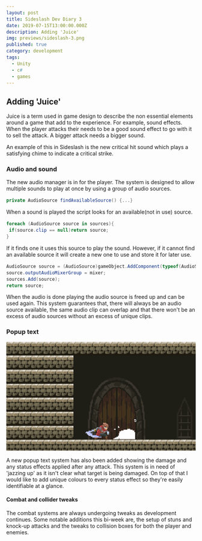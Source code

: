 ```yaml
---
layout: post
title: Sideslash Dev Diary 3
date: 2019-07-15T13:00:00.000Z
description: Adding 'Juice'
img: previews/sideslash-3.png
published: true
category: development
tags:
  - Unity
  - c#
  - games
---
```

## Adding 'Juice'

Juice is a term used in game design to describe the non essential elements around a game that add to the experience. For example, sound effects. When the player attacks their needs to be a good sound effect to go with it to sell the attack. A bigger attack needs a bigger sound.

An example of this in Sideslash is the new critical hit sound which plays a satisfying chime to indicate a critical strike.

### Audio and sound

The new audio manager is in for the player. The system is designed to allow multiple sounds to play at once by using a group of audio sources.

```c#
private AudioSource findAvailableSource() {...}
```

When a sound is played the script looks for an available(not in use) source.

```c#
foreach (AudioSource source in sources){
 if(source.clip == null)return source;
}
```

 If it finds one it uses this source to play the sound. However, if it cannot find an available source it will create a new one to use and store it for later use.

```c#
AudioSource source = (AudioSource)gameObject.AddComponent(typeof(AudioSource));
source.outputAudioMixerGroup = mixer;
sources.Add(source);
return source;
```

When the audio is done playing the audio source is freed up and can be used again. This system guarantees that, there will always be an audio source available, the same audio clip can overlap and that there won't be an excess of audio sources without an excess of unique clips.

### Popup text

![Popup Text](/assets/img/sideslash-popup-text.png)

A new popup text system has also been added showing the damage and any status effects applied after any attack. This system is in need of 'jazzing up' as it isn't clear what target is being damaged. On top of that  I would like to add unique colours to every status effect so they're easily identifiable at a glance.

#### Combat and collider tweaks

The combat systems are always undergoing tweaks as development continues. Some notable additions this bi-week are, the setup of stuns and knock-up attacks and the tweaks to collision boxes for both the player and enemies.

